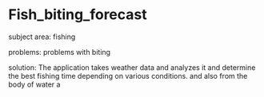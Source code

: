 # Fish_biting_forecast

subject area:
fishing


problems:
problems with biting


solution:
The application takes weather data and analyzes it
and determine the best fishing time depending on various conditions. and also from the body of water a
